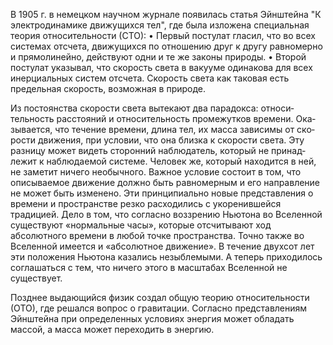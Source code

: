 В 1905 г. в немецком научном журнале появилась статья Эйнштейна "К электродинамике движущихся тел", где была изложена специальная теория относительности (СТО):
• Первый постулат гласил, что во всех системах отсчета, движущихся по отношению друг к другу равномерно и прямолинейно, действуют одни и те же законы природы.
• Второй постулат указывал, что скорость света в вакууме одинакова для всех инерциальных систем отсчета. Скорость света как таковая есть предельная скорость, возможная в природе.

Из постоянства скорости света вытекают два парадокса: относи­тельность расстояний и относительность промежутков времени. Ока­зывается, что течение времени, длина тел, их масса зависимы от ско­рости движения, при условии, что она близка к скорости света. Эту разницу может видеть сторонний наблюдатель, который не принад­лежит к наблюдаемой системе. Человек же, который находится в ней, не заметит ничего необычного.
Важное условие состоит в том, что описываемое движение должно быть равномерным и его направление не может быть изменено.
Эти принципиально новые представления о времени и пространст­ве резко расходились с укоренившейся традицией. Дело в том, что со­гласно воззрению Ньютона во Вселенной существуют «нормальные часы», которые отсчитывают ход абсолютного времени в любой точке пространства. Точно также во Вселенной имеется и «абсолютное движение». В течение двухсот лет эти положения Ньютона казались незыблемыми. А теперь приходилось соглашаться с тем, что ничего этого в масштабах Вселенной не существует.

Позднее выдающийся физик создал общую теорию относительно­сти (ОТО), где решался вопрос о гравитации. Согласно представлениям Эйнштейна при определенных условиях энергия может обладать массой, а масса может переходить в энергию.

